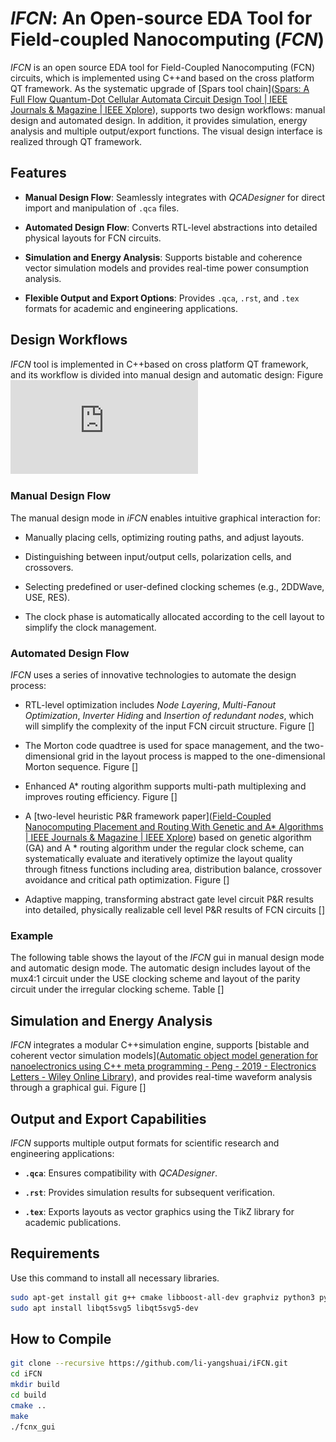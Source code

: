 # *IFCN*:  An Open-source EDA Tool for Field-coupled Nanocomputing (*FCN*)

*IFCN* is an open source EDA tool for Field-Coupled Nanocomputing (FCN) circuits, which is implemented using C++and based on the cross platform QT framework. As the systematic upgrade of [Spars tool chain]([Spars: A Full Flow Quantum-Dot Cellular Automata Circuit Design Tool | IEEE Journals & Magazine | IEEE Xplore](https://ieeexplore.ieee.org/document/9265404)), supports two design workflows: manual design and automated design. In addition, it provides simulation, energy analysis and multiple output/export functions. The visual design interface is realized through QT framework.

## Features

- **Manual Design Flow**: Seamlessly integrates with *QCADesigner* for direct import and manipulation of `.qca` files.
    
- **Automated Design Flow**: Converts RTL-level abstractions into detailed physical layouts for FCN circuits.
    
- **Simulation and Energy Analysis**: Supports bistable and coherence vector simulation models and provides real-time power consumption analysis.
    
- **Flexible Output and Export Options**: Provides `.qca`, `.rst`, and `.tex` formats for academic and engineering applications.
## Design Workflows

*IFCN* tool is implemented in C++based on cross platform QT framework, and its workflow is divided into manual design and automatic design: Figure![](https://raw.githubusercontent.com/li-yangshuai/iFCN/master/image/ifcn2.pdf)
### Manual Design Flow

The manual design mode in *iFCN* enables intuitive graphical interaction for:

- Manually placing cells, optimizing routing paths, and adjust layouts.
    
- Distinguishing between input/output cells, polarization cells, and crossovers.
    
- Selecting predefined or user-defined clocking schemes (e.g., 2DDWave, USE, RES).
    
- The clock phase is automatically allocated according to the cell layout to simplify the clock management.

### Automated Design Flow

*IFCN* uses a series of innovative technologies to automate the design process:

- RTL-level optimization includes *Node Layering*, *Multi-Fanout Optimization*, *Inverter Hiding* and *Insertion of redundant nodes*, which will simplify the complexity of the input FCN circuit structure. Figure []
    
- The Morton code quadtree is used for space management, and the two-dimensional grid in the layout process is mapped to the one-dimensional Morton sequence. Figure []
    
- Enhanced A* routing algorithm supports multi-path multiplexing and improves routing efficiency. Figure []
    
- A [two-level heuristic P&R framework paper]([Field-Coupled Nanocomputing Placement and Routing With Genetic and A* Algorithms | IEEE Journals & Magazine | IEEE Xplore](https://ieeexplore.ieee.org/document/9866102)) based on genetic algorithm (GA) and A * routing algorithm under the regular clock scheme,  can systematically evaluate and iteratively optimize the layout quality through fitness functions including area, distribution balance, crossover avoidance and critical path optimization. Figure []
    
- Adaptive mapping, transforming abstract gate level circuit P&R results into detailed, physically realizable cell level P&R results of FCN circuits []

### Example
The following table shows the layout of the *IFCN* gui in manual design mode and automatic design mode. The automatic design includes layout of the mux4:1 circuit under the USE clocking scheme and layout of the parity circuit under the irregular clocking scheme. Table []

## Simulation and Energy Analysis

*IFCN* integrates a modular C++simulation engine, supports [bistable and coherent vector simulation models]([Automatic object model generation for nanoelectronics using C++ meta programming - Peng - 2019 - Electronics Letters - Wiley Online Library](https://ietresearch.onlinelibrary.wiley.com/doi/full/10.1049/el.2019.1861)), and provides real-time waveform analysis through a graphical gui. Figure []

## Output and Export Capabilities

*IFCN* supports multiple output formats for scientific research and engineering applications:

- **`.qca`**: Ensures compatibility with *QCADesigner*.
    
- **`.rst`**: Provides simulation results for subsequent verification.
    
- **`.tex`**: Exports layouts as vector graphics using the TikZ library for academic publications.
## Requirements

Use this command to install all necessary libraries.
```sh
sudo apt-get install git g++ cmake libboost-all-dev graphviz python3 python3-dev libreadline-dev pkg-config
sudo apt install libqt5svg5 libqt5svg5-dev
```
## How to Compile

```sh
git clone --recursive https://github.com/li-yangshuai/iFCN.git
cd iFCN
mkdir build
cd build
cmake ..
make
./fcnx_gui
```
